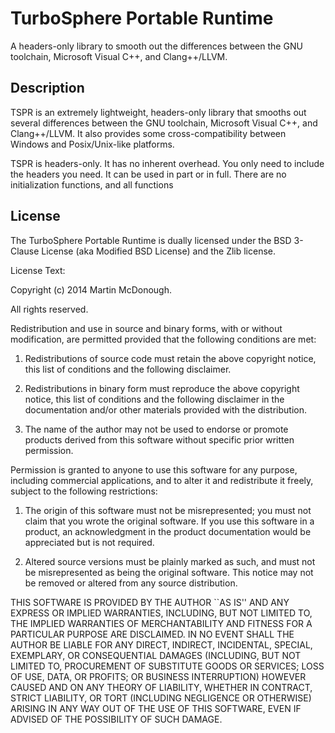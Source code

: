 TurboSphere Portable Runtime
============================
A headers-only library to smooth out the differences between the GNU toolchain, Microsoft Visual C++, and Clang++/LLVM.

Description
-----------

TSPR is an extremely lightweight, headers-only library that smooths out several differences between the GNU toolchain, Microsoft Visual C++, and Clang++/LLVM. It also provides some cross-compatibility between Windows and Posix/Unix-like platforms.

TSPR is headers-only. It has no inherent overhead. You only need to include the headers you need. It can be used in part or in full. There are no initialization functions, and all functions 

License
-------

The TurboSphere Portable Runtime is dually licensed under the BSD 3-Clause License (aka Modified BSD License) and the Zlib license.

License Text:

   Copyright (c) 2014 Martin McDonough.

   All rights reserved.

   Redistribution and use in source and binary forms, with or without modification, are permitted provided that the following conditions are met:

   1. Redistributions of source code must retain the above copyright notice, this list of conditions and the following disclaimer.

   2. Redistributions in binary form must reproduce the above copyright notice, this list of conditions and the following disclaimer in the documentation and/or other materials provided with the distribution.  

   3. The name of the author may not be used to endorse or promote products derived from this software without specific prior written permission.

   Permission is granted to anyone to use this software for any purpose, including commercial applications, and to alter it and redistribute it freely, subject to the following restrictions:

   1. The origin of this software must not be misrepresented; you must not claim that you wrote the original software. If you use this software in a product, an acknowledgment in the product documentation would be appreciated but is not required.

   2. Altered source versions must be plainly marked as such, and must not be misrepresented as being the original software. This notice may not be removed or altered from any source distribution.


   THIS SOFTWARE IS PROVIDED BY THE AUTHOR ``AS IS'' AND ANY EXPRESS OR IMPLIED WARRANTIES, INCLUDING, BUT NOT LIMITED TO, THE IMPLIED WARRANTIES OF MERCHANTABILITY AND FITNESS FOR A PARTICULAR PURPOSE ARE DISCLAIMED. IN NO EVENT SHALL THE AUTHOR BE LIABLE FOR ANY DIRECT, INDIRECT, INCIDENTAL, SPECIAL, EXEMPLARY, OR CONSEQUENTIAL DAMAGES (INCLUDING, BUT NOT LIMITED TO, PROCUREMENT OF SUBSTITUTE GOODS OR SERVICES; LOSS OF USE, DATA, OR PROFITS; OR BUSINESS INTERRUPTION) HOWEVER CAUSED AND ON ANY THEORY OF LIABILITY, WHETHER IN CONTRACT, STRICT LIABILITY, OR TORT (INCLUDING NEGLIGENCE OR OTHERWISE) ARISING IN ANY WAY OUT OF THE USE OF THIS SOFTWARE, EVEN IF ADVISED OF THE POSSIBILITY OF SUCH DAMAGE.

